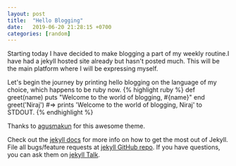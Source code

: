 ```yaml
---
layout: post
title:  "Hello Blogging"
date:   2019-06-20 21:28:15 +0700
categories: [random]
---
```


Starting today I have decided to make blogging a part of my weekly routine.I have had a jekyll hosted site already but hasn't posted much. This will be the main platform where I will be expressing myself. 

Let's begin the journey by printing hello blogging on the language of my choice, which happens to be ruby now. 
{% highlight ruby %}
def greet(name)
  puts "Welcome to the world of blogging, #{name}"
end
greet('Niraj')
#=> prints 'Welcome to the world of blogging, Niraj' to STDOUT.
{% endhighlight %}

Thanks to [agusmakun][theme-fork] for this awesome theme.

Check out the [jekyll docs][jekyll-docs] for more info on how to get the most out of Jekyll. File all bugs/feature requests at [jekyll GitHub repo][jekyll-gh]. If you have questions, you can ask them on [jekyll Talk][jekyll-talk].



[jekyll-docs]: http://jekyllrb.com/docs/home
[jekyll-gh]:   https://github.com/jekyll/jekyll
[jekyll-talk]: https://talk.jekyllrb.com/
[theme-fork]: https://github.com/agusmakmun
